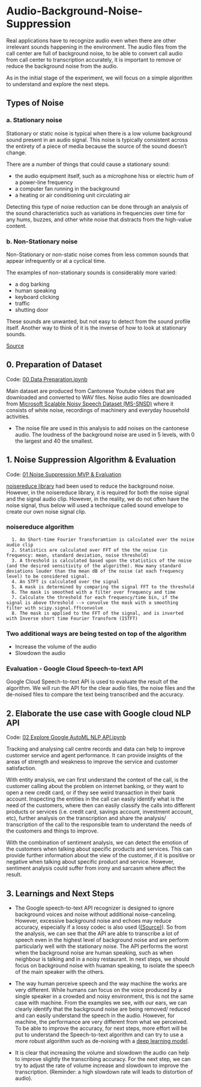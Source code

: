 # Audio-Background-Noise-Suppression

Real applications have to recognize audio even when there are other irrelevant sounds happening in the environment.  The audio files from the call center are full of background noise, to be able to convert call audio from call center to transcription accurately, it is important to remove or reduce the background noise from the audio.  

As in the initial stage of the experiment, we will focus on a simple algorithm to understand and explore the next steps.  

## Types of Noise

### a. Stationary noise
Stationary or static noise is typical when there is a low volume background sound present in an audio signal. This noise is typically consistent across the entirety of a piece of media because the source of the sound doesn’t change.

There are a number of things that could cause a stationary sound:

* the audio equipment itself, such as a microphone hiss or electric hum of a power-line frequency
* a computer fan running in the background
* a heating or air conditioning unit circulating air

Detecting this type of noise reduction can be done through an analysis of the sound characteristics such as variations in frequencies over time for any hums, buzzes, and other white noise that distracts from the high-value content.

### b. Non-Stationary noise
Non-Stationary or non-static noise comes from less common sounds that appear infrequently or at a cyclical time.

The examples of non-stationary sounds is considerably more varied:

* a dog barking
* human speaking
* keyboard clicking
* traffic
* shutting door 

These sounds are unwanted, but not easy to detect from the sound profile itself. Another way to think of it is the inverse of how to look at stationary sounds.

[Source](https://dolby.io/blog/enhance-audio-by-removing-stationary-background-noise)


## 0. Preparation of Dataset
Code: [00 Data Preparation.ipynb](https://github.com/michliu1212/Audio-Background-Noise-Suppression/blob/9509b04196b739ce753b9c91ae092727028034f6/00%20Data%20Preparation.ipynb)

Main dataset are produced from Cantonese Youtube videos that are downloaded and converted to WAV files.
Noise audio files are downloaded from [Microsoft Scalable Noisy Speech Dataset (MS-SNSD)](https://github.com/microsoft/MS-SNSD) where it consists of white noise, recordings of machinery and everyday household activities. 
* The noise file are used in this analysis to add noises on the cantonese audio. The loudness of the background noise are used in 5 levels, with 0 the largest and 40 the smallest. 

## 1. Noise Suppression Algorithm & Evaluation
Code: [01 Noise Suppression MVP & Evaluation]()

[noisereduce library](https://timsainburg.com/noise-reduction-python.html) had been used to reduce the background noise. However, in the noisereduce library, it is required for both the noise signal and the signal audio clip. However, in the reality, we do not often have the noise signal, thus below will used a technique called sound envelope to create our own noise signal clip.

### noisereduce algorithm
      1. An Short-time Fourier Transforamtion is calculated over the noise audio clip
      2. Statistics are calculated over FFT of the the noise (in frequency: mean, standard deviation, noise threshold)
      3. A threshold is calculated based upon the statistics of the noise (and the desired sensitivity of the algorithm). How many standard deviations louder than the mean dB of the noise (at each frequency level) to be considered signal.
      4. An STFT is calculated over the signal
      5. A mask is determined by comparing the signal FFT to the threshold
      6. The mask is smoothed with a filter over frequency and time
      7. Calculate the threshold for each frequency/time bin, if the signal is above threshold --> convolve the mask with a smoothing filter with scipy.signal.fftconvolve
      8. The mask is applied to the FFT of the signal, and is inverted with Inverse short time Fourier Transform (ISTFT)

### Two additional ways are being tested on top of the algorithm
* Increase the volume of the audio
* Slowdown the audio

### Evaluation - Google Cloud Speech-to-text API  
   Google Cloud Speech-to-text API is used to evaluate the result of the algorithm. We will run the API for the clear audio files, the noise files and the de-noised files to compare the text being transcribed and the accuracy. 

## 2. Elaborate the use case with Google cloud NLP API
Code: [02 Explore Google AutoML NLP API.ipynb](https://github.com/michliu1212/Audio-Background-Noise-Suppression/blob/ec14f55ecfb34ec49c256daa531cd429eb8cf077/02%20Explore%20Google%20AutoML%20NLP%20API.ipynb)

Tracking and analysing call centre records and data can help to improve customer service and agent performance. It can provide insights of the areas of strength and weakness to improve the service and customer satisfaction. 

With entity analysis, we can first understand the context of the call, is the customer calling about the problem on internet banking, or they want to open a new credit card, or if they see weird transaction in their bank account. Inspecting the entities in the call can easily identify what is the need of the customers, where then can easily classify the calls into different products or services (i.e. credit card, savings account, investment account, etc), further analysis on the transcription and share the analysis/ transcription of the call to the responsible team to understand the needs of the customers and things to improve. 

With the combination of sentiment analysis, we can detect the emotion of the customers when talking about specific products and services. This can provide further information about the view of the customer, if it is positive or negative when talking about specific product and service. However, sentiment analysis could suffer from irony and sarcasm where affect the result.

## 3. Learnings and Next Steps

* The Google speech-to-text API recognizer is designed to ignore background voices and noise without additional noise-canceling. However, excessive background noise and echoes may reduce accuracy, especially if a lossy codec is also used ([(Source)](https://cloud.google.com/speech-to-text/docs/best-practices)). So from the analysis, we can see that the API are able to transcribe a lot of speech even in the highest level of background noise and are perform particularly well with the stationary noise. The API performs the worst when the background noise are human speaking, such as when neighbour is talking and in a noisy restaurant. In next steps, we should focus on background noise with huaman speaking, to isolate the speech of the main speaker with the others. 

* The way human perceive speech and the way machine the works are very different. While humans can focus on the voice produced by a single speaker in a crowded and noisy environment, this is not the same case with machine. From the examples we see, with our ears, we can clearly identify that the background noise are being removed/ reduced and can easily understand the speech in the audio. However, for machine, the performance are very different from what we perceived. To be able to improve the accuracy, for next steps, more effort will be put to understand the Speech-to-text algorithm and can try to use a  more robust algorithm such as de-noising with a [deep learning model](https://sthalles.github.io/practical-deep-learning-audio-denoising/).

* It is clear that increasing the volume and slowdown the audio can help to improve slightly the transcribing accuracy. For the next step, we can try to adjust the rate of volume increase and slowdown to improve the transcription. (Reminder: a high slowdown rate will leads to distortion of audio). 







